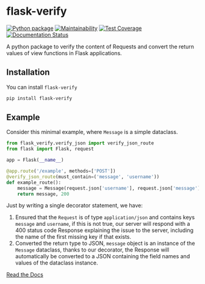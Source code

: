 # flask-verify

[![Python package](https://github.com/ambertide/flask-verify/actions/workflows/python-package.yml/badge.svg)](https://github.com/ambertide/flask-verify/actions/workflows/python-package.yml)
[![Maintainability](https://api.codeclimate.com/v1/badges/d052e70921b90955244f/maintainability)](https://codeclimate.com/github/ambertide/flask-verify/maintainability)
[![Test Coverage](https://api.codeclimate.com/v1/badges/d052e70921b90955244f/test_coverage)](https://codeclimate.com/github/ambertide/flask-verify/test_coverage)
[![Documentation Status](https://readthedocs.org/projects/flask-verify/badge/?version=latest)](https://flask-verify.readthedocs.io/en/latest/?badge=latest)

A python package to verify the content of Requests and convert the return values of view functions in Flask applications.



## Installation

You can install `flask-verify`

```bash
pip install flask-verify
```


## Example

Consider this minimal example, where `Message` is a simple dataclass.

```python
from flask_verify.verify_json import verify_json_route
from flask import Flask, request

app = Flask(__name__)

@app.route('/example', methods=['POST'])
@verify_json_route(must_contain=('message', 'username'))
def example_route():
    message = Message(request.json['username'], request.json['message'])
    return message, 200
```

Just by writing a single decorator statement, we have:

1. Ensured that the `Request` is of type `application/json` and contains keys `message` and `username`, if this is not true, our server will respond with a 400 status code Response explaining the issue to the server, including the name of the first missing key if that exists.
2. Converted the return type to JSON, `message` object is an instance of the `Message` dataclass, thanks to our decorator, the Response will automatically be converted to a JSON containing the field names and values of the dataclass instance.

[Read the Docs](https://flask-verify.readthedocs.io/en/latest/index.html)
